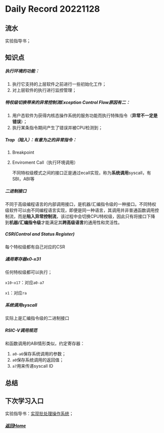 
Daily Record 20221128
=====================

## 流水

实验指导书；



## 知识点

##### 执行环境的功能：

1. 执行它支持的上层软件之前进行一些初始化工作；
2. 对上层软件的执行进行监控管理；

##### 特权级切换带来的异常控制流Exception Control Flow原因有二：

1. 用户态软件为获得内核态操作系统的服务功能而执行特殊指令（**异常不一定是错误**）；
2. 执行某条指令期间产生了错误并被CPU检测到；

##### **Trap**（陷入）：有意为之的**异常**指令：

1. Breakpoint

2. Enviroment Call（执行环境调用）

   不同特权级模式之间的接口正是通过ecall实现，称为**系统调用**syscall，有SBI，ABI等

##### 二进制接口

不同于高级编程语言的内部调用接口，是机器/汇编指令级的一种接口。不同特权级软件可以由不同编程语言实现，即便是同一种语言，其调用并非普通函数调用控制流，而是**陷入异常控制流**，该过程中会切换CPU特权级，因此只有将接口下降到**机器/汇编指令级**才能满足其**跨高级语言**的通用性和灵活性。

##### CSR(Control and Status Register)

每个特权级都有自己对应的CSR

##### 通用寄存器x0-x31

任何特权级都可以执行；

`x10~x17`：对应`a0-a7`

`x1`：对应`ra`

##### 系统调用syscall

实际上是汇编指令级的二进制接口

##### RSIC-V调用规范

和函数调用的ABI情形类似，约定寄存器：

1. `a0-a6`保存系统调用的参数；
2. `a0`保存系统调用的返回值；
3. `a7`用来传递syscall ID

## 总结



## 下次学习入口

实验指导书：[实现批处理操作系统](http://rcore-os.cn/rCore-Tutorial-Book-v3/chapter2/3batch-system.html#term-batchos)；

##### [返回Home](../../../README.md)


